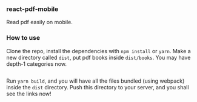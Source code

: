 

### react-pdf-mobile

Read pdf easily on mobile.

### How to use

Clone the repo, install the dependencies with `npm install` or `yarn`. Make a new directory called `dist`, put pdf books inside `dist/books`. You may have depth-1 categories now.


```

```

Run `yarn build`, and you will have all the files bundled (using webpack) inside the `dist` directory. Push this directory to your server, and you shall see the links now!


